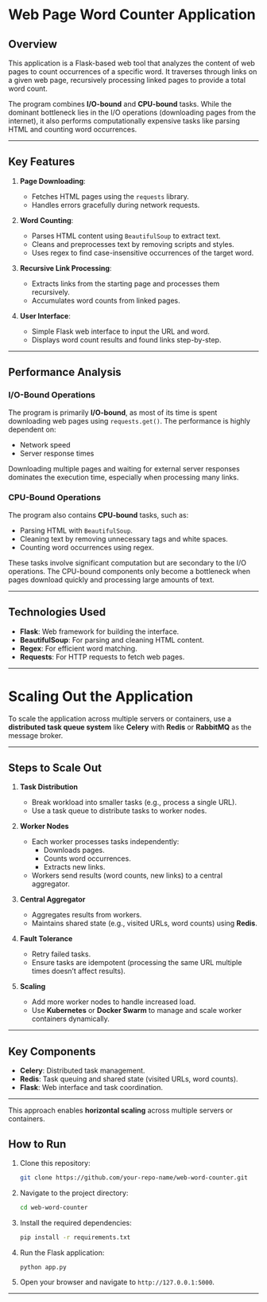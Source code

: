 # Web Page Word Counter Application

## Overview
This application is a Flask-based web tool that analyzes the content of web pages to count occurrences of a specific word. It traverses through links on a given web page, recursively processing linked pages to provide a total word count.

The program combines **I/O-bound** and **CPU-bound** tasks. While the dominant bottleneck lies in the I/O operations (downloading pages from the internet), it also performs computationally expensive tasks like parsing HTML and counting word occurrences.

---

## Key Features
1. **Page Downloading**:
   - Fetches HTML pages using the `requests` library.
   - Handles errors gracefully during network requests.

2. **Word Counting**:
   - Parses HTML content using `BeautifulSoup` to extract text.
   - Cleans and preprocesses text by removing scripts and styles.
   - Uses regex to find case-insensitive occurrences of the target word.

3. **Recursive Link Processing**:
   - Extracts links from the starting page and processes them recursively.
   - Accumulates word counts from linked pages.

4. **User Interface**:
   - Simple Flask web interface to input the URL and word.
   - Displays word count results and found links step-by-step.

---

## Performance Analysis

### I/O-Bound Operations
The program is primarily **I/O-bound**, as most of its time is spent downloading web pages using `requests.get()`. The performance is highly dependent on:
- Network speed
- Server response times

Downloading multiple pages and waiting for external server responses dominates the execution time, especially when processing many links.

### CPU-Bound Operations
The program also contains **CPU-bound** tasks, such as:
- Parsing HTML with `BeautifulSoup`.
- Cleaning text by removing unnecessary tags and white spaces.
- Counting word occurrences using regex.

These tasks involve significant computation but are secondary to the I/O operations. The CPU-bound components only become a bottleneck when pages download quickly and processing large amounts of text.

---

## Technologies Used
- **Flask**: Web framework for building the interface.
- **BeautifulSoup**: For parsing and cleaning HTML content.
- **Regex**: For efficient word matching.
- **Requests**: For HTTP requests to fetch web pages.

---

# Scaling Out the Application

To scale the application across multiple servers or containers, use a **distributed task queue system** like **Celery** with **Redis** or **RabbitMQ** as the message broker.

---

## Steps to Scale Out

1. **Task Distribution**  
   - Break workload into smaller tasks (e.g., process a single URL).  
   - Use a task queue to distribute tasks to worker nodes.

2. **Worker Nodes**  
   - Each worker processes tasks independently:  
     - Downloads pages.  
     - Counts word occurrences.  
     - Extracts new links.  
   - Workers send results (word counts, new links) to a central aggregator.

3. **Central Aggregator**  
   - Aggregates results from workers.  
   - Maintains shared state (e.g., visited URLs, word counts) using **Redis**.

4. **Fault Tolerance**  
   - Retry failed tasks.  
   - Ensure tasks are idempotent (processing the same URL multiple times doesn’t affect results).

5. **Scaling**  
   - Add more worker nodes to handle increased load.  
   - Use **Kubernetes** or **Docker Swarm** to manage and scale worker containers dynamically.

---

## Key Components

- **Celery**: Distributed task management.  
- **Redis**: Task queuing and shared state (visited URLs, word counts).  
- **Flask**: Web interface and task coordination.  

---

This approach enables **horizontal scaling** across multiple servers or containers.

## How to Run
1. Clone this repository:
   ```bash
   git clone https://github.com/your-repo-name/web-word-counter.git
   ```

2. Navigate to the project directory:
   ```bash
   cd web-word-counter
   ```

3. Install the required dependencies:
   ```bash
   pip install -r requirements.txt
   ```

4. Run the Flask application:
   ```bash
   python app.py
   ```

5. Open your browser and navigate to `http://127.0.0.1:5000`.

---


